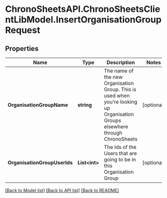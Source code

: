 
# ChronoSheetsAPI.ChronoSheetsClientLibModel.InsertOrganisationGroupRequest

## Properties

Name | Type | Description | Notes
------------ | ------------- | ------------- | -------------
**OrganisationGroupName** | **string** | The name of the new Organisation Group.  This is used when you&#39;re looking up Organisation Groups elsewhere through ChronoSheets | [optional] 
**OrganisationGroupUserIds** | **List&lt;int&gt;** | The Ids of the Users that are going to be in this Organisation Group | [optional] 

[[Back to Model list]](../README.md#documentation-for-models)
[[Back to API list]](../README.md#documentation-for-api-endpoints)
[[Back to README]](../README.md)

